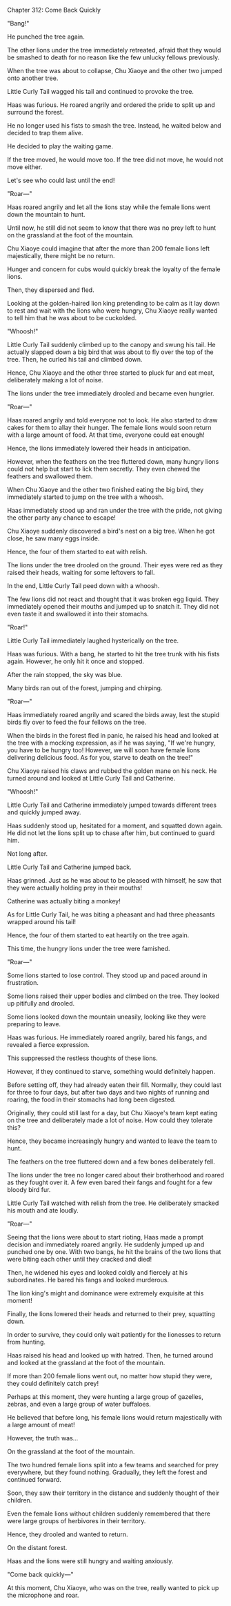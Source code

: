 Chapter 312: Come Back Quickly

"Bang\!"

He punched the tree again.

The other lions under the tree immediately retreated, afraid that they would be smashed to death for no reason like the few unlucky fellows previously.

When the tree was about to collapse, Chu Xiaoye and the other two jumped onto another tree.

Little Curly Tail wagged his tail and continued to provoke the tree.

Haas was furious. He roared angrily and ordered the pride to split up and surround the forest.

He no longer used his fists to smash the tree. Instead, he waited below and decided to trap them alive.

He decided to play the waiting game.

If the tree moved, he would move too. If the tree did not move, he would not move either.

Let's see who could last until the end\!

"Roar—"

Haas roared angrily and let all the lions stay while the female lions went down the mountain to hunt.

Until now, he still did not seem to know that there was no prey left to hunt on the grassland at the foot of the mountain.

Chu Xiaoye could imagine that after the more than 200 female lions left majestically, there might be no return.

Hunger and concern for cubs would quickly break the loyalty of the female lions.

Then, they dispersed and fled.

Looking at the golden-haired lion king pretending to be calm as it lay down to rest and wait with the lions who were hungry, Chu Xiaoye really wanted to tell him that he was about to be cuckolded.

"Whoosh\!"

Little Curly Tail suddenly climbed up to the canopy and swung his tail. He actually slapped down a big bird that was about to fly over the top of the tree. Then, he curled his tail and climbed down.

Hence, Chu Xiaoye and the other three started to pluck fur and eat meat, deliberately making a lot of noise.

The lions under the tree immediately drooled and became even hungrier.

"Roar—"

Haas roared angrily and told everyone not to look. He also started to draw cakes for them to allay their hunger. The female lions would soon return with a large amount of food. At that time, everyone could eat enough\!

Hence, the lions immediately lowered their heads in anticipation.

However, when the feathers on the tree fluttered down, many hungry lions could not help but start to lick them secretly. They even chewed the feathers and swallowed them.

When Chu Xiaoye and the other two finished eating the big bird, they immediately started to jump on the tree with a whoosh.

Haas immediately stood up and ran under the tree with the pride, not giving the other party any chance to escape\!

Chu Xiaoye suddenly discovered a bird's nest on a big tree. When he got close, he saw many eggs inside.

Hence, the four of them started to eat with relish.

The lions under the tree drooled on the ground. Their eyes were red as they raised their heads, waiting for some leftovers to fall.

In the end, Little Curly Tail peed down with a whoosh.

The few lions did not react and thought that it was broken egg liquid. They immediately opened their mouths and jumped up to snatch it. They did not even taste it and swallowed it into their stomachs.

"Roar\!"

Little Curly Tail immediately laughed hysterically on the tree.

Haas was furious. With a bang, he started to hit the tree trunk with his fists again. However, he only hit it once and stopped.

After the rain stopped, the sky was blue.

Many birds ran out of the forest, jumping and chirping.

"Roar—"

Haas immediately roared angrily and scared the birds away, lest the stupid birds fly over to feed the four fellows on the tree.

When the birds in the forest fled in panic, he raised his head and looked at the tree with a mocking expression, as if he was saying, "If we're hungry, you have to be hungry too\! However, we will soon have female lions delivering delicious food. As for you, starve to death on the tree\!"

Chu Xiaoye raised his claws and rubbed the golden mane on his neck. He turned around and looked at Little Curly Tail and Catherine.

"Whoosh\!"

Little Curly Tail and Catherine immediately jumped towards different trees and quickly jumped away.

Haas suddenly stood up, hesitated for a moment, and squatted down again. He did not let the lions split up to chase after him, but continued to guard him.

Not long after.

Little Curly Tail and Catherine jumped back.

Haas grinned. Just as he was about to be pleased with himself, he saw that they were actually holding prey in their mouths\!

Catherine was actually biting a monkey\!

As for Little Curly Tail, he was biting a pheasant and had three pheasants wrapped around his tail\!

Hence, the four of them started to eat heartily on the tree again.

This time, the hungry lions under the tree were famished.

"Roar—"

Some lions started to lose control. They stood up and paced around in frustration.

Some lions raised their upper bodies and climbed on the tree. They looked up pitifully and drooled.

Some lions looked down the mountain uneasily, looking like they were preparing to leave.

Haas was furious. He immediately roared angrily, bared his fangs, and revealed a fierce expression.

This suppressed the restless thoughts of these lions.

However, if they continued to starve, something would definitely happen.

Before setting off, they had already eaten their fill. Normally, they could last for three to four days, but after two days and two nights of running and roaring, the food in their stomachs had long been digested.

Originally, they could still last for a day, but Chu Xiaoye's team kept eating on the tree and deliberately made a lot of noise. How could they tolerate this?

Hence, they became increasingly hungry and wanted to leave the team to hunt.

The feathers on the tree fluttered down and a few bones deliberately fell.

The lions under the tree no longer cared about their brotherhood and roared as they fought over it. A few even bared their fangs and fought for a few bloody bird fur.

Little Curly Tail watched with relish from the tree. He deliberately smacked his mouth and ate loudly.

"Roar—"

Seeing that the lions were about to start rioting, Haas made a prompt decision and immediately roared angrily. He suddenly jumped up and punched one by one. With two bangs, he hit the brains of the two lions that were biting each other until they cracked and died\!

Then, he widened his eyes and looked coldly and fiercely at his subordinates. He bared his fangs and looked murderous.

The lion king's might and dominance were extremely exquisite at this moment\!

Finally, the lions lowered their heads and returned to their prey, squatting down.

In order to survive, they could only wait patiently for the lionesses to return from hunting.

Haas raised his head and looked up with hatred. Then, he turned around and looked at the grassland at the foot of the mountain.

If more than 200 female lions went out, no matter how stupid they were, they could definitely catch prey\!

Perhaps at this moment, they were hunting a large group of gazelles, zebras, and even a large group of water buffaloes.

He believed that before long, his female lions would return majestically with a large amount of meat\!

However, the truth was…

On the grassland at the foot of the mountain.

The two hundred female lions split into a few teams and searched for prey everywhere, but they found nothing. Gradually, they left the forest and continued forward.

Soon, they saw their territory in the distance and suddenly thought of their children.

Even the female lions without children suddenly remembered that there were large groups of herbivores in their territory.

Hence, they drooled and wanted to return.

On the distant forest.

Haas and the lions were still hungry and waiting anxiously.

"Come back quickly—"

At this moment, Chu Xiaoye, who was on the tree, really wanted to pick up the microphone and roar.